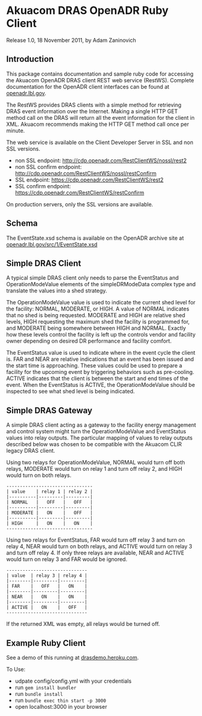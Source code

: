 Akuacom DRAS OpenADR Ruby Client
================================
Release 1.0, 18 November 2011, by Adam Zaninovich
 
Introduction
------------
This package contains documentation and sample ruby code for accessing the Akuacom OpenADR DRAS client REST web service (RestWS). Complete documentation for the OpenADR client interfaces can be found at [openadr.lbl.gov](http://openadr.lbl.gov/).
 
The RestWS provides DRAS clients with a simple method for retrieving DRAS event information over the Internet. Making a single HTTP GET method call on the DRAS will return all the event information for the client in XML. Akuacom recommends making the HTTP GET method call once per minute.
 
The web service is available on the Client Developer Server in SSL and non SSL versions.

* non SSL endpoint: http://cdp.openadr.com/RestClientWS/nossl/rest2
* non SSL confirm endpoint: http://cdp.openadr.com/RestClientWS/nossl/restConfirm
* SSL endpoint: https://cdp.openadr.com/RestClientWS/rest2
* SSL confirm endpoint: https://cdp.openadr.com/RestClientWS/restConfirm
 
On production servers, only the SSL versions are available.

Schema
------
The EventState.xsd schema is available on the OpenADR archive site at [openadr.lbl.gov/src/1/EventState.xsd](http://openadr.lbl.gov/src/1/EventState.xsd)

Simple DRAS Client
------------------
A typical simple DRAS client only needs to parse the EventStatus and OperationModeValue elements of the simpleDRModeData complex type and translate the values into a shed strategy.
 
The OperationModeValue value is used to indicate the current shed level for the facility: NORMAL, MODERATE, or HIGH. A value of NORMAL indicates that no shed is being requested. MODERATE and HIGH are relative shed levels, HIGH requesting the maximum shed the facility is programmed for, and MODERATE being somewhere between HIGH and NORMAL. Exactly how these levels control the facility is left up the controls vendor and facility owner depending on desired DR performance and facility comfort.
 
The EventStatus value is used to indicate where in the event cycle the client is. FAR and NEAR are relative indications that an event has been issued and the start time is approaching. These values could be used to prepare a facility for the upcoming event by triggering behaviors such as pre-cooling. ACTIVE indicates that the client is between the start and end times of the event. When the EventStatus is ACTIVE, the OperationModeValue should be inspected to see what shed level is being indicated.

Simple DRAS Gateway
------------------- 
A simple DRAS client acting as a gateway to the facility energy management and control system might turn the OperationModeValue and EventStatus values into relay outputs. The particular mapping of values to relay outputs described below was chosen to be compatible with the Akuacom CLIR legacy DRAS client.
 
Using two relays for OperationModeValue, NORMAL would turn off both relays, MODERATE would turn on relay 1 and turn off relay 2, and HIGH would turn on both relays.
 
    --------------------------------
    | value    | relay 1 | relay 2 |
    |----------|---------|---------|
    | NORMAL   |   OFF   |   OFF   |
    |----------|---------|---------|
    | MODERATE |   ON    |   OFF   |
    |----------|---------|---------|
    | HIGH     |   ON    |   ON    |
    --------------------------------
 
Using two relays for EventStatus, FAR would turn off relay 3 and turn on relay 4, NEAR would turn on both relays, and ACTIVE would turn on relay 3 and turn off relay 4. If only three relays are available, NEAR and ACTIVE would turn on relay 3 and FAR would be ignored.
 
    ------------------------------
    | value  | relay 3 | relay 4 |
    |--------|---------|---------|
    | FAR    |   OFF   |   ON    |
    |--------|---------|---------|
    | NEAR   |   ON    |   ON    |
    |--------|---------|---------|
    | ACTIVE |   ON    |   OFF   |
    ------------------------------
 
If the returned XML was empty, all relays would be turned off.

Example Ruby Client
-------------------
See a demo of this running at [drasdemo.heroku.com](http://drasdemo.heroku.com/).

To Use:

* udpate config/config.yml with your credentials
* run `gem install bundler`
* run `bundle install`
* run `bundle exec thin start -p 3000`
* open localhost:3000 in your browser